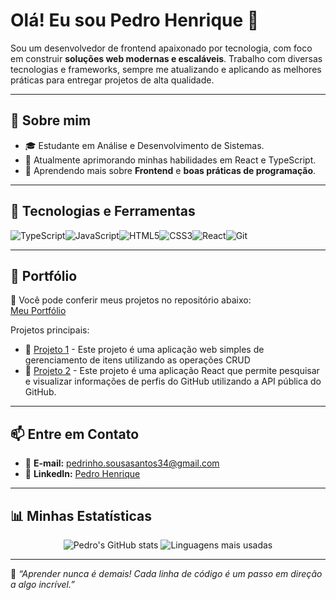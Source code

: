 # Olá! Eu sou Pedro Henrique 👋

Sou um desenvolvedor de frontend apaixonado por tecnologia, com foco em construir **soluções web modernas e escaláveis**. Trabalho com diversas tecnologias e frameworks, sempre me atualizando e aplicando as melhores práticas para entregar projetos de alta qualidade.

---

## 🌟 **Sobre mim**
- 🎓 Estudante em Análise e Desenvolvimento de Sistemas.
- 💼 Atualmente aprimorando minhas habilidades em React e TypeScript.
- 📖 Aprendendo mais sobre **Frontend** e **boas práticas de programação**.

---

## 🚀 **Tecnologias e Ferramentas**
<div style="display: flex; flex-wrap: wrap;">
  <img src="https://img.shields.io/badge/-TypeScript-3178C6?style=for-the-badge&logo=typescript&logoColor=white" alt="TypeScript" />
  <img src="https://img.shields.io/badge/-JavaScript-F7DF1E?style=for-the-badge&logo=javascript&logoColor=black" alt="JavaScript" />
  <img src="https://img.shields.io/badge/-HTML5-E34F26?style=for-the-badge&logo=html5&logoColor=white" alt="HTML5" />
  <img src="https://img.shields.io/badge/-CSS3-1572B6?style=for-the-badge&logo=css3&logoColor=white" alt="CSS3" />
  <img src="https://img.shields.io/badge/-React-61DAFB?style=for-the-badge&logo=react&logoColor=black" alt="React" />
  <img src="https://img.shields.io/badge/-Git-F05032?style=for-the-badge&logo=git&logoColor=white" alt="Git" />
</div>

---

## 📂 **Portfólio**
💼 Você pode conferir meus projetos no repositório abaixo:  
[Meu Portfólio](https://github.com/pedroszh/meuPortifolio)

Projetos principais:
- 🔗 [Projeto 1](https://github.com/pedroszh/ListaCompras) - Este projeto é uma aplicação web simples de gerenciamento de itens utilizando as operações CRUD
- 🔗 [Projeto 2](https://github.com/pedroszh/Git-Finder) - Este projeto é uma aplicação React que permite pesquisar e visualizar informações de perfis do GitHub utilizando a API pública do GitHub.

---

## 📫 **Entre em Contato**
- 💌 **E-mail:** pedrinho.sousasantos34@gmail.com
- 🔗 **LinkedIn:** [Pedro Henrique](https://www.linkedin.com/in/pedro-szh/)  

---

## 📊 **Minhas Estatísticas**
<div align="center">
  <img src="https://github-readme-stats.vercel.app/api?username=pedroszh&show_icons=true&theme=radical" alt="Pedro's GitHub stats" />
  <img src="https://github-readme-stats.vercel.app/api/top-langs/?username=pedroszh&layout=compact&theme=radical" alt="Linguagens mais usadas" />
</div>

---

🌟 *“Aprender nunca é demais! Cada linha de código é um passo em direção a algo incrível.”*

